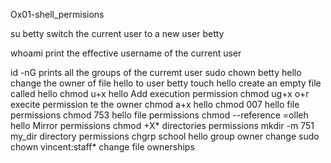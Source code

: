 Ox01-shell_permisions

su  betty 	switch the current user to a new user betty

whoami 		print the effective username of the current user

id -nG		prints all the groups of the curremt user
sudo chown betty hello 	change the owner of file hello to user betty
touch hello 	create an empty file called hello
chmod u+x hello 	Add execution permission
chmod ug+x o+r execite permission te  the owner
chmod a+x hello
chmod 007 hello 	 file permissions
chmod 753 hello 	file permissions
chmod --reference =olleh hello 	Mirror permissions
chmod +X* 	directories permissions
mkdir -m 751 my_dir directory permissions
chgrp school hello group owner change
sudo chown vincent:staff* 	change file ownerships
